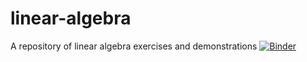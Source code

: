 # linear-algebra
A repository of linear algebra exercises and demonstrations
[![Binder](https://mybinder.org/badge_logo.svg)](https://mybinder.org/v2/gh/skugele/linear-algebra/master?filepath=https%3A%2F%2Fgithub.com%2Fskugele%2Flinear-algebra%2Fblob%2Fmaster%2Fnotebooks%2Fmatrix_plot.ipynb)
